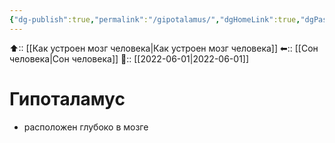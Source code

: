 ```yaml
---
{"dg-publish":true,"permalink":"/gipotalamus/","dgHomeLink":true,"dgPassFrontmatter":false}
---
```



⬆:: [[Как устроен мозг человека|Как устроен мозг человека]]
⬅:: [[Сон человека|Сон человека]]
📅:: [[2022-06-01|2022-06-01]]

# Гипоталамус
- расположен глубоко в мозге